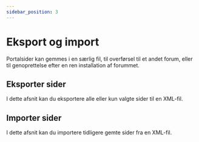 ```yaml
---
sidebar_position: 3
---
```


# Eksport og import
Portalsider kan gemmes i en særlig fil, til overførsel til et andet forum, eller til genoprettelse efter en ren installation af forummet.

## Eksporter sider
I dette afsnit kan du eksportere alle eller kun valgte sider til en XML-fil.

## Importer sider
I dette afsnit kan du importere tidligere gemte sider fra en XML-fil.